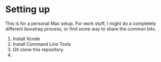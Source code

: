 # Setting up

This is for a personal Mac setup. For work stuff, I might do a completely
different boostrap process, or find some way to share the common bits.

1. Install Xcode
2. Install Command Line Tools
3. Git clone this repository.
4.
